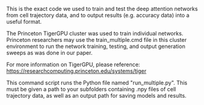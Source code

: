 This is the exact code we used to train and test the deep attention networks from cell trajectory data, and to output results (e.g. accuracy data) into a useful format. 

The Princeton TigerGPU cluster was used to train individual networks. Princeton researchers may use the train_multiple.cmd file in this cluster environment to run the network training, testing, and output generation sweeps as was done in our paper. 

For more information on TigerGPU, please reference: 
https://researchcomputing.princeton.edu/systems/tiger

This command script runs the Python file named "run_multiple.py". This must be given a path to your subfolders containing .npy files of cell trajectory data, as well as an output path for saving models and results. 
